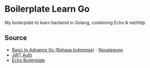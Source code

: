 # Boilerplate Learn Go
My boilerplate to learn backend in Golang, combining Echo &amp; net/http

## Source
- [Basic to Advance Go (Bahasa Indonesia)](https://dasarpemrogramangolang.novalagung.com/) - [Novalagung](https://github.com/novalagung)
- [JWT Auth](https://developer.vonage.com/blog/20/03/13/using-jwt-for-authentication-in-a-golang-application-dr) 
- [Echo Boilerplate](https://github.com/nixsolutions/golang-echo-boilerplate)
